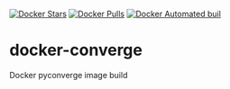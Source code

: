 [![Docker Stars](https://img.shields.io/docker/stars/drewboswell/converge.svg)](https://hub.docker.com/r/drewboswell/converge/) 
[![Docker Pulls](https://img.shields.io/docker/pulls/drewboswell/converge.svg)](https://hub.docker.com/r/drewboswell/converge/)
[![Docker Automated buil](https://img.shields.io/docker/automated/drewboswell/converge.svg)](https://hub.docker.com/r/drewboswell/converge/)

# docker-converge
Docker pyconverge image build
